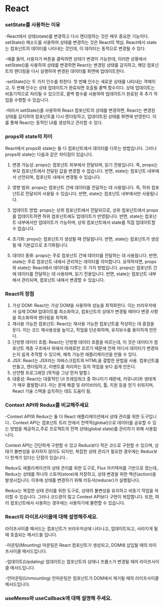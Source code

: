 # React

### setState를 사용하는 이유
-React에서 상태(state)를 변경하고 다시 렌더링하는 것은 매우 중요한 기능이다. setState() 메소드를 사용하여 상태를 변경하는 것은 React의 핵심.
React에서 state는 컴포넌트의 데이터를 나타내는 것인데, 이 데이터는 동적으로 변경될 수 있다. 

-예를 들어, 사용자가 버튼을 클릭하면 상태가 변경이 가능한데, 이러한 상황에서 setState()를 사용하여 상태를 변경하면 React는 변경된 상태를 감지하고, 
해당 컴포넌트의 렌더링을 다시 실행하여 변경된 데이터를 화면에 업데이트한다.

-setState()는 두 가지 인수를 취한다. 첫 번째 인수는 새로운 상태를 나타내는 객체이고, 두 번째 인수는 상태 업데이트가 완료되면 호출될 콜백 함수이다. 상태 업데이트는 비동기적으로 처리될 수 있으므로, 콜백 함수를 사용하여 업데이트가 완료된 후 추가 작업을 수행할 수 있습니다.

-따라서 setState()를 사용하여 React 컴포넌트의 상태를 변경하면, React는 변경된 상태를 감지하여 컴포넌트를 다시 렌더링하고, 업데이트된 상태를 화면에 반영한다. 이를 통해 React는 동적인 UI를 생성하고 관리할 수 있다.

### props와 state의 차이
React에서 props와 state는 둘 다 컴포넌트에서 데이터를 다루는 방법입니다. 그러나 props와 state는 다음과 같은 차이점이 있습니다.

1.	변경 가능성: props는 컴포넌트 외부에서 전달되며, 읽기 전용입니다. 즉, props는 부모 컴포넌트에서 전달된 값을 변경할 수 없습니다. 반면, state는 컴포넌트 내부에서 선언되며, 컴포넌트 내에서 변경될 수 있습니다.

2.	영향 범위: props는 컴포넌트 간에 데이터를 전달하는 데 사용됩니다. 즉, 하위 컴포넌트로 전달되어 사용될 수 있습니다. 반면, state는 컴포넌트 내부에서만 사용됩니다.

3.	업데이트 방법: props는 상위 컴포넌트에서 전달되므로, 상위 컴포넌트에서 props를 업데이트하면 하위 컴포넌트에도 업데이트가 반영됩니다. 반면, state는 컴포넌트 내부에서만 업데이트가 가능하며, 상위 컴포넌트에서 state를 직접 업데이트할 수 없습니다.

4.	초기화: props는 컴포넌트가 생성될 때 전달됩니다. 반면, state는 컴포넌트가 생성될 때 기본값으로 초기화됩니다.

5.	데이터 종류: props는 주로 컴포넌트 간에 데이터를 전달하는 데 사용됩니다. 반면, state는 주로 컴포넌트 내에서 관리하는 데이터를 의미합니다.
요약하자면, props와 state는 React에서 데이터를 다루는 두 가지 방법입니다. props는 컴포넌트 간에 데이터를 전달하는 데 사용되며, 읽기 전용입니다. 반면, state는 컴포넌트 내부에서 관리되며, 컴포넌트 내에서 변경할 수 있습니다.


### React의 장점
1.	가상 DOM: React는 가상 DOM을 사용하여 성능을 최적화한다. 이는 브라우저에서 실제 DOM 업데이트를 최소화하고, 컴포넌트의 상태가 변경될 때마다 변경 사항을 최소화하여 렌더링을 최적화.
2.	재사용 가능한 컴포넌트: React는 재사용 가능한 컴포넌트를 작성하는 데 중점을 둔다. 이는 코드 재사용성을 높이고, 작업을 단순화하며, 유지보수를 용이하게 만든다.
3. 단방향 데이터 흐름: React는 단방향 데이터 흐름을 따르는데, 이 것은 데이터가 컴포넌트 계층 구조에서 위에서 아래로만 흐르기 때문에 언제 어디서 데이터가 변경되는지 쉽게 추적할 수 있으며, 예측 가능한 애플리케이션을 만들 수 있다.
4.	JSX: React는 JSX라는 자바스크립트와 HTML을 결합한 문법을 사용. 컴포넌트를 만들고, 렌더링하고, 이벤트를 처리하는 등의 작업을 보다 쉽게 만든다.
5. 선언형 프로그래밍 (목적을 그냥 먼저 말함.)
6. 대중성: React는 대중적인 UI 프레임워크 중 하나이기 때문에, 커뮤니티와 생태계가 매우 활발합니다. 이는 문제 해결 및 라이브러리, 툴, 지원 등을 얻기 쉬워지며, React 기술 스택을 습득하는 데도 도움이 됨.

### Context API와 Redux를 비교해주세요
-Context API와 Redux는 둘 다 React 애플리케이션에서 상태 관리를 위한 도구입니다..
Context API는 컴포넌트 트리 안에서 전역적(global)으로 데이터를 공유할 수 있는 방법을 제공하고,주로 프로젝트의 전역 상태(global state)를 관리하기 위해 사용됩니다.

Context API는 간단하게 구현할 수 있고 Redux보다 적은 코드로 구현할 수 있으며, 상태가 불변성을 유지하지 않아도 되지만, 복잡한 상태 관리가 필요한 경우에는 Redux보다 한계가 있다는 단점이 있습니다..

Redux도 애플리케이션의 상태 관리를 위한 도구로, Flux 아키텍처를 기반으로 졌는데,. Redux는 상태를 하나의 스토어(store)에 저장하고, 상태 변경을 위한 액션(action)을 발생시킵니다. 이후에 상태를 변경하기 위해 리듀서(reducer)가 실행됩니다.

Redux는 복잡한 상태 관리를 위한 도구로, 상태의 불변성을 유지하고 비동기 작업을 처리할 수 있습니다. 그러나 코드량이 많고 Context API보다 구현이 복잡합니다. 또한, 여러 컴포넌트에서 사용하는 경우에는 사용하기에 불편할 수 있습니다.

### React의 라이프사이클에 대해 설명해주세요.
라이프사이클 메서드는 컴포넌트가 브라우저상에 나타나고, 업데이트되고, 사라지게 될 때 호출되는 메서드들 입니다. 

-마운팅(Mounting)
마운팅은 React 컴포넌트가 생성되고, DOM에 삽입될 때의 라이프사이클 메서드입니다.

-업데이트(Updating)
업데이트는 컴포넌트의 상태나 프롭스가 변경될 때의 라이프사이클 메서드입니다.

-언마운팅(Unmounting)
언마운팅은 컴포넌트가 DOM에서 제거될 때의 라이프사이클 메서드입니다.

### useMemo와 useCallback에 대해 설명해 주세요.


